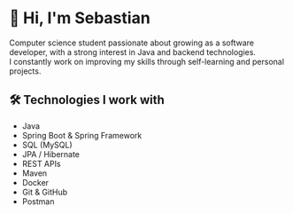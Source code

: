 # 👋 Hi, I'm Sebastian

Computer science student passionate about growing as a software developer, with a strong interest in Java and backend technologies.  
I constantly work on improving my skills through self-learning and personal projects.  

## 🛠️ Technologies I work with

- Java  
- Spring Boot & Spring Framework  
- SQL (MySQL)  
- JPA / Hibernate  
- REST APIs  
- Maven  
- Docker  
- Git & GitHub  
- Postman  
